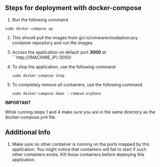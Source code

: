 ## Steps for deployment with docker-compose

1. Run the following command

```
sudo docker-compose up 

```

2. This should pull the images from gcr.io/vmwarecloudadvocacy container repository and run the images

3. Access the application on default port **3000** at ```http://{MACHINE_IP}:3000/

4. To stop the application, use the following command
   
   ``` sudo docker-compose stop ```
   
5. To completely remove all containers, use the following command

    ``` sudo docker-compose down --remove-orphans ```

**IMPORTANT** 

While running steps 1 and 4 make sure you are in the same directory as the docker-compose.yml file. 

## Additional Info

1. Make sure no other container is running on the ports mapped by this application. You might notice that containers will fail to start if such other containers exists. Kill those containers before deploying this application.
